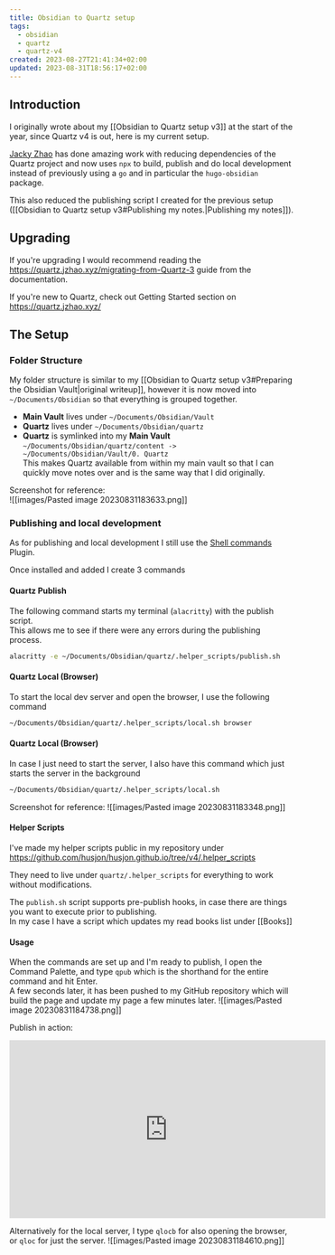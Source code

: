 ```yaml
---
title: Obsidian to Quartz setup
tags:
  - obsidian
  - quartz
  - quartz-v4
created: 2023-08-27T21:41:34+02:00
updated: 2023-08-31T18:56:17+02:00
---
```


## Introduction
I originally wrote about my [[Obsidian to Quartz setup v3]] at the start of the year, since Quartz v4 is out, here is my current setup.

[Jacky Zhao](https://github.com/jackyzha0) has done amazing work with reducing dependencies of the Quartz project and now uses `npx` to build, publish and do local development instead of previously using a `go` and in particular the `hugo-obsidian` package.

This also reduced the publishing script I created for the previous setup ([[Obsidian to Quartz setup v3#Publishing my notes.|Publishing my notes]]).


## Upgrading
If you're upgrading I would recommend reading the https://quartz.jzhao.xyz/migrating-from-Quartz-3 guide from the documentation.

If you're new to Quartz, check out Getting Started section on https://quartz.jzhao.xyz/



## The Setup
### Folder Structure
My folder structure is similar to my [[Obsidian to Quartz setup v3#Preparing the Obsidian Vault|original writeup]], however it is now moved into `~/Documents/Obsidian` so that everything is grouped together.
* **Main Vault** lives under `~/Documents/Obsidian/Vault`
* **Quartz** lives under `~/Documents/Obsidian/quartz`
* **Quartz** is symlinked into my **Main Vault**  
  `~/Documents/Obsidian/quartz/content -> ~/Documents/Obsidian/Vault/0. Quartz`  
  This makes Quartz available from within my main vault so that I can quickly move notes over and is the same way that I did originally.

Screenshot for reference:  
![[images/Pasted image 20230831183633.png]]

### Publishing and local development
As for publishing and local development I still use the [Shell commands](https://obsidian.md/plugins?search=obsidian-shellcommands) Plugin.

Once installed and added I create 3 commands
#### Quartz Publish 
The following command starts my terminal (`alacritty`) with the publish script.  
This allows me to see if there were any errors during the publishing process.
```bash
alacritty -e ~/Documents/Obsidian/quartz/.helper_scripts/publish.sh
```

#### Quartz Local (Browser)
To start the local dev server and open the browser, I use the following command
  ```bash
  ~/Documents/Obsidian/quartz/.helper_scripts/local.sh browser
  ```
  
#### Quartz Local (Browser)
In case I just need to start the server, I also have this command which just starts the server in the background
  ```bash
  ~/Documents/Obsidian/quartz/.helper_scripts/local.sh
  ```
Screenshot for reference:
![[images/Pasted image 20230831183348.png]]

#### Helper Scripts
I've made my helper scripts public in my repository under https://github.com/husjon/husjon.github.io/tree/v4/.helper_scripts

They need to live under `quartz/.helper_scripts` for everything to work without modifications.

The `publish.sh` script supports pre-publish hooks, in case there are things you want to execute prior to publishing.  
In my case I have a script which updates my read books list under [[Books]]



#### Usage
When the commands are set up and I'm ready to publish, I open the Command Palette, and type `qpub` which is the shorthand for the entire command and hit Enter.  
A few seconds later, it has been pushed to my GitHub repository which will build the page and update my page a few minutes later.
![[images/Pasted image 20230831184738.png]]

Publish in action:
<iframe
  width="560"
  height="315"
  src="https://www.youtube.com/embed/I2tLVYJ9UoQ?si=yNa8_xgCjrHvBmWD"
  title="YouTube video player"
  frameborder="0"
  allow="accelerometer; autoplay; clipboard-write; encrypted-media; gyroscope; picture-in-picture; web-share"
  allowfullscreen
></iframe>



Alternatively for the local server, I type `qlocb` for also opening the browser, or `qloc` for just the server.
![[images/Pasted image 20230831184610.png]]